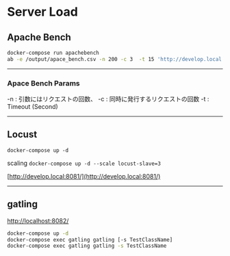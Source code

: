 # Server Load

## Apache Bench

```bash
docker-compose run apachebench
ab -e /output/apace_bench.csv -n 200 -c 3  -t 15 'http://develop.local:8000/'
```

---

### Apace Bench Params

-n : 引数にはリクエストの回数、
-c : 同時に発行するリクエストの回数
-t : Timeout (Second)

---

## Locust

`docker-compose up -d`

scaling
`docker-compose up -d --scale locust-slave=3`


[http://develop.local:8081/](http://develop.local:8081/)

---

## gatling

[http://localhost:8082/](http://localhost:8089/)
```bash
docker-compose up -d
docker-compose exec gatling gatling [-s TestClassName]
docker-compose exec gatling gatling -s TestClassName
```
